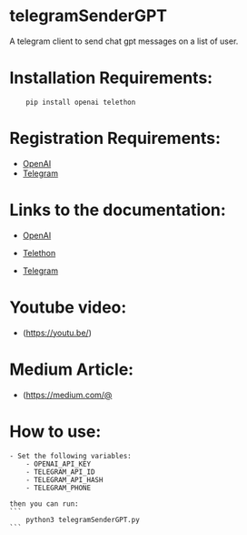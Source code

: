 # telegramSenderGPT
A telegram client to send chat gpt messages on a list of user. 

# Installation Requirements:

```
    pip install openai telethon 
```
# Registration Requirements:
- [OpenAI](https://beta.openai.com/)
- [Telegram](https://my.telegram.org/auth)

# Links to the documentation:

- [OpenAI](https://beta.openai.com/docs/api-reference/introduction)
- [Telethon](https://docs.telethon.dev/en/latest/)

- [Telegram](https://core.telegram.org/api)

# Youtube video: 
- (https://youtu.be/)

# Medium Article:
- (https://medium.com/@

# How to use:
    - Set the following variables:
        - OPENAI_API_KEY
        - TELEGRAM_API_ID
        - TELEGRAM_API_HASH
        - TELEGRAM_PHONE
    
    then you can run:
    ```
        python3 telegramSenderGPT.py
    ```